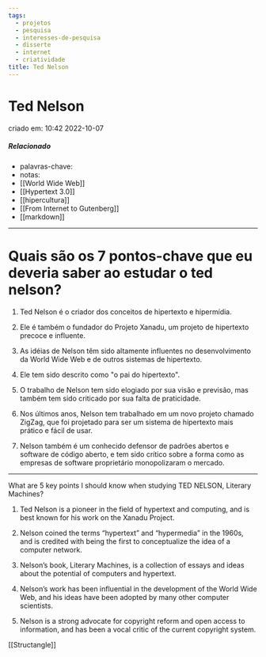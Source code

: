 ```yaml
---
tags:
  - projetos
  - pesquisa
  - interesses-de-pesquisa
  - disserte
  - internet
  - criatividade
title: Ted Nelson
---
```


# Ted Nelson

criado em: 10:42 2022-10-07

##### Relacionado

- palavras-chave: 
- notas:
- [[World Wide Web]]
- [[Hypertext 3.0]]
- [[hipercultura]]
- [[From Internet to Gutenberg]]
- [[markdown]]
---

# Quais são os 7 pontos-chave que eu deveria saber ao estudar o ted nelson?

1. Ted Nelson é o criador dos conceitos de hipertexto e hipermídia.

2. Ele é também o fundador do Projeto Xanadu, um projeto de hipertexto precoce e influente.

3. As idéias de Nelson têm sido altamente influentes no desenvolvimento da World Wide Web e de outros sistemas de hipertexto.

4. Ele tem sido descrito como "o pai do hipertexto".

5. O trabalho de Nelson tem sido elogiado por sua visão e previsão, mas também tem sido criticado por sua falta de praticidade.

6. Nos últimos anos, Nelson tem trabalhado em um novo projeto chamado ZigZag, que foi projetado para ser um sistema de hipertexto mais prático e fácil de usar.

7. Nelson também é um conhecido defensor de padrões abertos e software de código aberto, e tem sido crítico sobre a forma como as empresas de software proprietário monopolizaram o mercado.

---

What are 5 key points I should know when studying TED NELSON, Literary Machines?

1. Ted Nelson is a pioneer in the field of hypertext and computing, and is best known for his work on the Xanadu Project.

2. Nelson coined the terms “hypertext” and “hypermedia” in the 1960s, and is credited with being the first to conceptualize the idea of a computer network.

3. Nelson’s book, Literary Machines, is a collection of essays and ideas about the potential of computers and hypertext.

4. Nelson’s work has been influential in the development of the World Wide Web, and his ideas have been adopted by many other computer scientists.

5. Nelson is a strong advocate for copyright reform and open access to information, and has been a vocal critic of the current copyright system.

[[Structangle]] 
